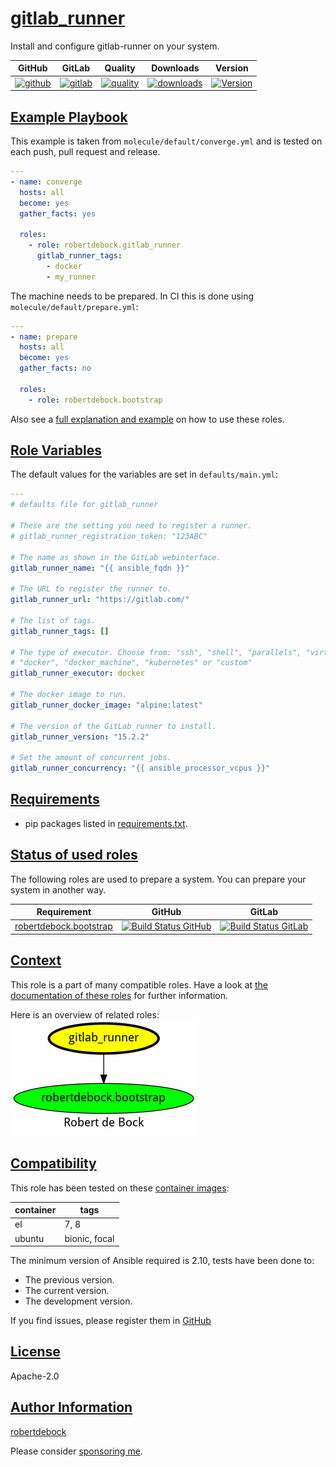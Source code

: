 # [gitlab_runner](#gitlab_runner)

Install and configure gitlab-runner on your system.

|GitHub|GitLab|Quality|Downloads|Version|
|------|------|-------|---------|-------|
|[![github](https://github.com/robertdebock/ansible-role-gitlab_runner/workflows/Ansible%20Molecule/badge.svg)](https://github.com/robertdebock/ansible-role-gitlab_runner/actions)|[![gitlab](https://gitlab.com/robertdebock/ansible-role-gitlab_runner/badges/master/pipeline.svg)](https://gitlab.com/robertdebock/ansible-role-gitlab_runner)|[![quality](https://img.shields.io/ansible/quality/40614)](https://galaxy.ansible.com/robertdebock/gitlab_runner)|[![downloads](https://img.shields.io/ansible/role/d/40614)](https://galaxy.ansible.com/robertdebock/gitlab_runner)|[![Version](https://img.shields.io/github/release/robertdebock/ansible-role-gitlab_runner.svg)](https://github.com/robertdebock/ansible-role-gitlab_runner/releases/)|

## [Example Playbook](#example-playbook)

This example is taken from `molecule/default/converge.yml` and is tested on each push, pull request and release.

```yaml
---
- name: converge
  hosts: all
  become: yes
  gather_facts: yes

  roles:
    - role: robertdebock.gitlab_runner
      gitlab_runner_tags:
        - docker
        - my_runner
```

The machine needs to be prepared. In CI this is done using `molecule/default/prepare.yml`:

```yaml
---
- name: prepare
  hosts: all
  become: yes
  gather_facts: no

  roles:
    - role: robertdebock.bootstrap
```

Also see a [full explanation and example](https://robertdebock.nl/how-to-use-these-roles.html) on how to use these roles.

## [Role Variables](#role-variables)

The default values for the variables are set in `defaults/main.yml`:

```yaml
---
# defaults file for gitlab_runner

# These are the setting you need to register a runner.
# gitlab_runner_registration_token: "123ABC"

# The name as shown in the GitLab webinterface.
gitlab_runner_name: "{{ ansible_fqdn }}"

# The URL to register the runner to.
gitlab_runner_url: "https://gitlab.com/"

# The list of tags.
gitlab_runner_tags: []

# The type of executor. Choose from: "ssh", "shell", "parallels", "virtualbox",
# "docker", "docker_machine", "kubernetes" or "custom"
gitlab_runner_executor: docker

# The docker image to run.
gitlab_runner_docker_image: "alpine:latest"

# The version of the GitLab runner to install.
gitlab_runner_version: "15.2.2"

# Set the amount of concurrent jobs.
gitlab_runner_concurrency: "{{ ansible_processor_vcpus }}"
```

## [Requirements](#requirements)

- pip packages listed in [requirements.txt](https://github.com/robertdebock/ansible-role-gitlab_runner/blob/master/requirements.txt).

## [Status of used roles](#status-of-requirements)

The following roles are used to prepare a system. You can prepare your system in another way.

| Requirement | GitHub | GitLab |
|-------------|--------|--------|
|[robertdebock.bootstrap](https://galaxy.ansible.com/robertdebock/bootstrap)|[![Build Status GitHub](https://github.com/robertdebock/ansible-role-bootstrap/workflows/Ansible%20Molecule/badge.svg)](https://github.com/robertdebock/ansible-role-bootstrap/actions)|[![Build Status GitLab](https://gitlab.com/robertdebock/ansible-role-bootstrap/badges/master/pipeline.svg)](https://gitlab.com/robertdebock/ansible-role-bootstrap)|

## [Context](#context)

This role is a part of many compatible roles. Have a look at [the documentation of these roles](https://robertdebock.nl/) for further information.

Here is an overview of related roles:
![dependencies](https://raw.githubusercontent.com/robertdebock/ansible-role-gitlab_runner/png/requirements.png "Dependencies")

## [Compatibility](#compatibility)

This role has been tested on these [container images](https://hub.docker.com/u/robertdebock):

|container|tags|
|---------|----|
|el|7, 8|
|ubuntu|bionic, focal|

The minimum version of Ansible required is 2.10, tests have been done to:

- The previous version.
- The current version.
- The development version.

If you find issues, please register them in [GitHub](https://github.com/robertdebock/ansible-role-gitlab_runner/issues)

## [License](#license)

Apache-2.0

## [Author Information](#author-information)

[robertdebock](https://robertdebock.nl/)

Please consider [sponsoring me](https://github.com/sponsors/robertdebock).
